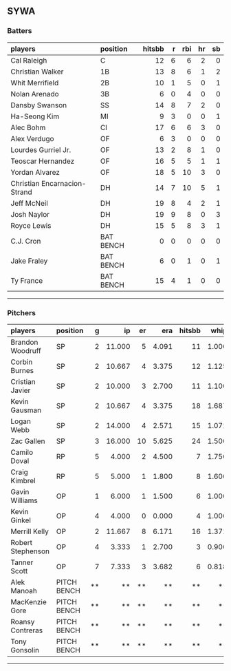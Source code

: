 ## SYWA

### Batters

 
|players                      |position  | hitsbb|  r| rbi| hr| sb| 
|:----------------------------|:---------|------:|--:|---:|--:|--:| 
|Cal Raleigh                  |C         |     12|  6|   6|  2|  0| 
|Christian Walker             |1B        |     13|  8|   6|  1|  2| 
|Whit Merrifield              |2B        |     10|  1|   5|  0|  1| 
|Nolan Arenado                |3B        |      6|  0|   4|  0|  0| 
|Dansby Swanson               |SS        |     14|  8|   7|  2|  0| 
|Ha-Seong Kim                 |MI        |      9|  3|   0|  0|  1| 
|Alec Bohm                    |CI        |     17|  6|   6|  3|  0| 
|Alex Verdugo                 |OF        |      6|  3|   0|  0|  0| 
|Lourdes Gurriel Jr.          |OF        |     13|  2|   8|  1|  0| 
|Teoscar Hernandez            |OF        |     16|  5|   5|  1|  1| 
|Yordan Alvarez               |OF        |     18|  5|  10|  3|  0| 
|Christian Encarnacion-Strand |DH        |     14|  7|  10|  5|  1| 
|Jeff McNeil                  |DH        |     19|  8|   4|  2|  1| 
|Josh Naylor                  |DH        |     19|  9|   8|  0|  3| 
|Royce Lewis                  |DH        |     15|  5|   8|  3|  1| 
|C.J. Cron                    |BAT BENCH |      0|  0|   0|  0|  0| 
|Jake Fraley                  |BAT BENCH |      6|  0|   1|  0|  1| 
|Ty France                    |BAT BENCH |     15|  4|   1|  0|  0| 


* * *

### Pitchers

 
|players           |position    |  g|     ip| er|   era| hitsbb|  whip| so|  w| sv| 
|:-----------------|:-----------|--:|------:|--:|-----:|------:|-----:|--:|--:|--:| 
|Brandon Woodruff  |SP          |  2| 11.000|  5| 4.091|     11| 1.000| 12|  0|  0| 
|Corbin Burnes     |SP          |  2| 10.667|  4| 3.375|     12| 1.125| 15|  1|  0| 
|Cristian Javier   |SP          |  2| 10.000|  3| 2.700|     11| 1.100| 17|  0|  0| 
|Kevin Gausman     |SP          |  2| 10.667|  4| 3.375|     18| 1.687| 15|  1|  0| 
|Logan Webb        |SP          |  2| 14.000|  4| 2.571|     15| 1.071| 10|  0|  0| 
|Zac Gallen        |SP          |  3| 16.000| 10| 5.625|     24| 1.500| 18|  2|  0| 
|Camilo Doval      |RP          |  5|  4.000|  2| 4.500|      7| 1.750|  4|  1|  1| 
|Craig Kimbrel     |RP          |  5|  5.000|  1| 1.800|      8| 1.600|  6|  1|  0| 
|Gavin Williams    |OP          |  1|  6.000|  1| 1.500|      6| 1.000|  7|  1|  0| 
|Kevin Ginkel      |OP          |  4|  4.000|  0| 0.000|      4| 1.000|  6|  0|  0| 
|Merrill Kelly     |OP          |  2| 11.667|  8| 6.171|     16| 1.371| 12|  1|  0| 
|Robert Stephenson |OP          |  4|  3.333|  1| 2.700|      3| 0.900|  4|  1|  1| 
|Tanner Scott      |OP          |  7|  7.333|  3| 3.682|      6| 0.818|  9|  2|  3| 
|Alek Manoah       |PITCH BENCH | **|     **| **|    **|     **|    **| **| **| **| 
|MacKenzie Gore    |PITCH BENCH | **|     **| **|    **|     **|    **| **| **| **| 
|Roansy Contreras  |PITCH BENCH | **|     **| **|    **|     **|    **| **| **| **| 
|Tony Gonsolin     |PITCH BENCH | **|     **| **|    **|     **|    **| **| **| **| 


* * *


